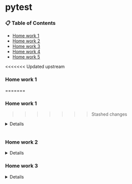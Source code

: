 # pytest

### 📋 Table of Contents #

- [Home work 1](#-home-work-1)
- [Home work 2](#-home-work-2)
- [Home work 3](#-home-work-3)
- [Home work 4](#-home-work-4)
- [Home work 5](#-home-work-5)

<<<<<<< Updated upstream
### Home work 1 
=======
### Home work 1
>>>>>>> Stashed changes

<details>

**Task description**

```bash
  Создать файл simple_math.py и напишите в нем следующий класс:
  
  class SimpleMath:
  # Класс с простыми математическими операциями
  
  def squre(self, x):
    # Возвращает квадрат числа
    return x * x
  
  def cube(self, x):
    # Возвращает куб числа
    return x * x * x
```
**Task**

- Написать unit-тесты для класса SimpleMath.py
- Инструкция: 1) Создать файл test_simple_math.py. 2) Напишите в нем тесты для методов square и cube. 3) Проверьте корректность работы методов для разных значений (например, положительных, отрицательных и нуля)

**Пример ожидаемого поведения**

- Метод square(2) должен возвращать 4.
- Метод cube(-3) должен возвращать -27.
</details>️ 

### Home work 2

<details>

**Task**

Create script which opens Firefox browser, opens any website. Open any oter section on site.
Do a screenshot of that section.

</details>


### Home work 3

<details>

**Task**

Написать автотест с использованием Python и Pytest, который:

Открывает https://itcareerhub.de/ru

Проверяет, что на странице отображаются:
- Логитип ITCareerHub
- Ссылка “Программы”
- Ссылка “Способы оплаты”
- Ссылка “Новости”
- Ссылка “О нас”
- Ссылка “Отзывы” Кнопки переключения языка (ru и de)

Кликнуть по иконке с телефонной трубкой
Проверить что текст “Если вы не дозвонились, заполните форму на сайте. Мы свяжемся с вами” отображается.

</details>